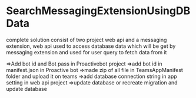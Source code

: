 # SearchMessagingExtensionUsingDBData
complete solution consist of two project web api and a messaging extension, web api used to access database data which will be get by messaging extension and used for user query to fetch data from it

=>Add bot id and Bot pass in Proactivebot project
=>add bot id in manifest.json in Proactive bot
=>made zip of all file in TeamsAppManifest folder and upload it on teams
=>add database connection string in app setting in web api project
=>update database or recreate migration and update database
